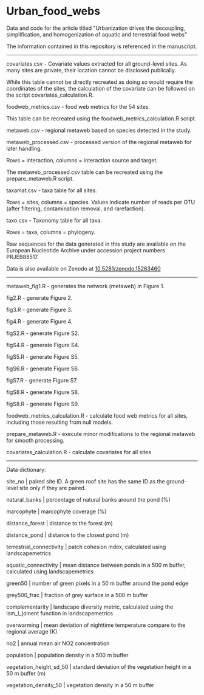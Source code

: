 # Urban_food_webs
Data and code for the article titled "Urbanization drives the decoupling,  simplification, and homogenization of aquatic and terrestrial food webs"

The information contained in this repository is referenced in the manuscript. 


*****************************************************

covariates.csv - Covariate values extracted for all ground-level sites. As many sites are private, their location cannot be disclosed publically.

While this table cannot be directly recreated as doing so would require the coordinates of the sites, the calculation of the covariate can be followed on the script covariates_calculation.R.



foodweb_metrics.csv - food web metrics for the 54 sites. 

This table can be recreated using the foodweb_metrics_calculation.R script.



metaweb.csv - regional metaweb based on species detected in the study. 

metaweb_processed.csv - processed version of the regional metaweb for later handling. 

Rows = interaction, columns = interaction source and target. 

The metaweb_processed.csv table can be recreated using the prepare_metaweb.R script. 



taxamat.csv - taxa table for all sites. 

Rows = sites, columns = species. Values indicate number of reads per OTU (after filtering, contamination removal, and rarefaction). 



taxo.csv - Taxonomy table for all taxa. 

Rows = taxa, columns = phylogeny. 



Raw sequences for the data generated in this study are available on the European Nucleotide Archive under accession project numbers PRJEB88517.

Data is also available on Zenodo at [10.5281/zenodo.15263460](https://doi.org/10.5281/zenodo.15263459)


*****************************************************


metaweb_fig1.R - generates the network (metaweb) in Figure 1. 

fig2.R - generate Figure 2. 

fig3.R - generate Figure 3. 

fig4.R - generate Figure 4. 

figS2.R - generate Figure S2. 

figS4.R - generate Figure S4. 

figS5.R - generate Figure S5. 

figS6.R - generate Figure S6. 

figS7.R - generate Figure S7. 

figS8.R - generate Figure S8. 

figS8.R - generate Figure S9. 

foodweb_metrics_calculation.R - calculate food web metrics for all sites, including those resulting from null models.

prepare_metaweb.R - execute minor modifications to the regional metaweb for smooth processing. 

covariates_calculation.R - calculate covariates for all sites



*****************************************************

Data dictionary: 

site_no                   |  paired site ID. A green roof site has the same ID as the ground-level site only if they are paired. 

natural_banks             |  percentage of natural banks around the pond (%)

marcophyte                |  marcophyte coverage (%)

distance_forest           |  distance to the forest (m) 

distance_pond             |  distance to the closest pond (m) 

terrestrial_connectivity  |  patch cohesion index, calculated using landscapemetrics

aquatic_connectivity      |  mean distance between ponds in a 500 m buffer, calculated using landscapemetrics

green50                   |  number of green pixels in a 50 m buffer around the pond edge

grey500_frac              |  fraction of grey surface in a 500 m buffer

complementarity           |  landscape diversity metric, calculated using the lsm_l_joinent function in landscapemetrics

overwarming               |  mean deviation of nighttime temperature compare to the regional average (K)

no2                       |  annual mean air NO2 concentration 

population                |  population density in a 500 m buffer

vegetation_height_sd_50   |  standard deviation of the vegetation height in a 50 m buffer (m)

vegetation_density_50     |  vegetation density in a 50 m buffer 

